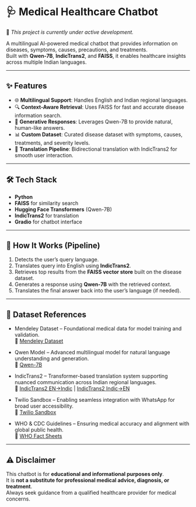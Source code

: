 # 🩺 Medical Healthcare Chatbot
🚧 *This project is currently under active development.*

A multilingual AI-powered medical chatbot that provides information on diseases, symptoms, causes, precautions, and treatments.  
Built with **Qwen-7B**, **IndicTrans2**, and **FAISS**, it enables healthcare insights across multiple Indian languages.

---

## ✨ Features
- 🌐 **Multilingual Support**: Handles English and Indian regional languages.  
- 🔍 **Context-Aware Retrieval**: Uses FAISS for fast and accurate disease information search.  
- 🤖 **Generative Responses**: Leverages Qwen-7B to provide natural, human-like answers.  
- 📊 **Custom Dataset**: Curated disease dataset with symptoms, causes, treatments, and severity levels.  
- 🧠 **Translation Pipeline**: Bidirectional translation with IndicTrans2 for smooth user interaction.  

---

## 🛠 Tech Stack
- **Python**  
- **FAISS** for similarity search  
- **Hugging Face Transformers** (Qwen-7B)  
- **IndicTrans2** for translation  
- **Gradio** for chatbot interface  

---

## 🔄 How It Works (Pipeline)
1. Detects the user’s query language.  
2. Translates query into English using **IndicTrans2**.  
3. Retrieves top results from the **FAISS vector store** built on the disease dataset.  
4. Generates a response using **Qwen-7B** with the retrieved context.  
5. Translates the final answer back into the user’s language (if needed).  

---

## 📖 Dataset References
- Mendeley Dataset – Foundational medical data for model training and validation.  
  🔗 [Mendeley Dataset](https://data.mendeley.com/datasets/2cxccsxydc/1)  

- Qwen Model – Advanced multilingual model for natural language understanding and generation.  
  🔗 [Qwen-7B](https://huggingface.co/Qwen/Qwen-7B)  

- IndicTrans2 – Transformer-based translation system supporting nuanced communication across Indian regional languages.  
  🔗 [IndicTrans2 EN→Indic](https://huggingface.co/ai4bharat/indictrans2-en-indic-200M) | [IndicTrans2 Indic→EN](https://huggingface.co/ai4bharat/indictrans2-indic-en-200M)  

- Twilio Sandbox – Enabling seamless integration with WhatsApp for broad user accessibility.  
  🔗 [Twilio Sandbox](https://www.twilio.com/docs/whatsapp/sandbox)  

- WHO & CDC Guidelines – Ensuring medical accuracy and alignment with global public health.  
  🔗 [WHO Fact Sheets](https://www.who.int/news-room/fact-sheets)  


---

## ⚠️ Disclaimer
This chatbot is for **educational and informational purposes only**.  
It is **not a substitute for professional medical advice, diagnosis, or treatment**.  
Always seek guidance from a qualified healthcare provider for medical concerns.

